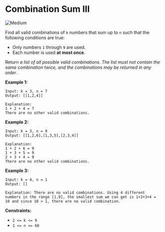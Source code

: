 # Combination Sum III

![Medium](https://img.shields.io/badge/Difficulty-Medium-yellow)

Find all valid combinations of `k` numbers that sum up to `n` such that the following conditions are true:

- Only numbers `1` through `9` are used.
- Each number is used **at most once**.

Return *a list of all possible valid combinations. The list must not contain the same combination twice, and the combinations may be returned in any order*.

 

**Example 1:**
```
Input: k = 3, n = 7
Output: [[1,2,4]]

Explanation:
1 + 2 + 4 = 7
There are no other valid combinations.
```

**Example 2:**
```
Input: k = 3, n = 9
Output: [[1,2,6],[1,3,5],[2,3,4]]

Explanation:
1 + 2 + 6 = 9
1 + 3 + 5 = 9
2 + 3 + 4 = 9
There are no other valid combinations.
```

**Example 3:**
```
Input: k = 4, n = 1
Output: []

Explanation: There are no valid combinations. Using 4 different numbers in the range [1,9], the smallest sum we can get is 1+2+3+4 = 10 and since 10 > 1, there are no valid combination.
```

**Constraints:**

- `2 <= k <= 9`
- `1 <= n <= 60`